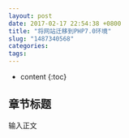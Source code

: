 ```yaml
---
layout: post
date: 2017-02-17 22:54:38 +0800
title: "将网站迁移到PHP7.0环境"
slug: "1487340568"
categories: 
tags: 
---
```

* content
{:toc}

## 章节标题
输入正文
